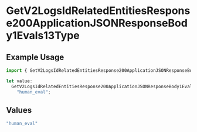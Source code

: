 # GetV2LogsIdRelatedEntitiesResponse200ApplicationJSONResponseBody1Evals13Type

## Example Usage

```typescript
import { GetV2LogsIdRelatedEntitiesResponse200ApplicationJSONResponseBody1Evals13Type } from "orq-poc-typescript-multi-env-version/models/operations";

let value:
  GetV2LogsIdRelatedEntitiesResponse200ApplicationJSONResponseBody1Evals13Type =
    "human_eval";
```

## Values

```typescript
"human_eval"
```